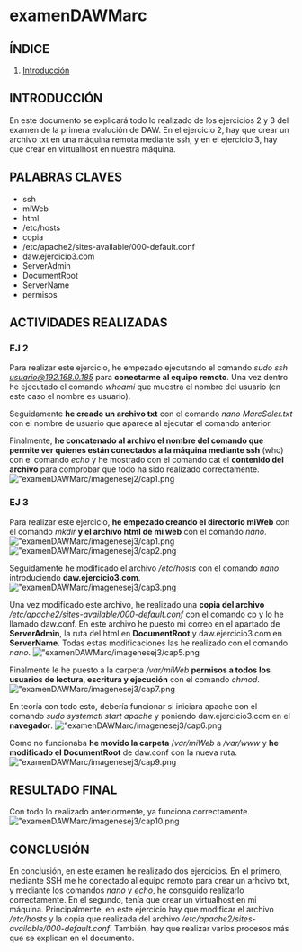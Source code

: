 # examenDAWMarc

## ÍNDICE
1. [Introducción]()

## INTRODUCCIÓN
En este documento se explicará todo lo realizado de los ejercicios 2 y 3 del examen de la primera evalución de DAW. En el ejercicio 2, hay que crear un archivo txt en una máquina remota mediante ssh, y en el ejercicio 3, hay que crear en virtualhost en nuestra máquina.

## PALABRAS CLAVES
* ssh
* miWeb
* html
* /etc/hosts
* copia
* /etc/apache2/sites-available/000-default.conf
* daw.ejercicio3.com
* ServerAdmin
* DocumentRoot
* ServerName
* permisos

## ACTIVIDADES REALIZADAS
### EJ 2
Para realizar este ejercicio, he empezado ejecutando el comando *sudo ssh usuario@192.168.0.185* para **conectarme al equipo remoto**. Una vez dentro he ejecutado el comando *whoami* que muestra el nombre del usuario (en este caso el nombre es usuario).

Seguidamente **he creado un archivo txt** con el comando *nano MarcSoler.txt* con el nombre de usuario que aparece al ejecutar el comando anterior.

Finalmente, **he concatenado al archivo el nombre del comando que permite ver quienes están conectados a la máquina mediante ssh** (who) con el comando *echo* y he mostrado con el comando cat el **contenido del archivo** para comprobar que todo ha sido realizado correctamente.
!["examenDAWMarc/imagenesej2/cap1.png](https://raw.githubusercontent.com/Suli427/examenDAWMarc/refs/heads/main/imagenesej2/cap1.png)

### EJ 3
Para realizar este ejercicio, **he empezado creando el directorio miWeb** con el comando *mkdir* **y el archivo html de mi web** con el comando *nano*.
!["examenDAWMarc/imagenesej3/cap1.png](https://raw.githubusercontent.com/Suli427/examenDAWMarc/refs/heads/main/imagenesej3/cap1.png)
!["examenDAWMarc/imagenesej3/cap2.png](https://raw.githubusercontent.com/Suli427/examenDAWMarc/refs/heads/main/imagenesej3/cap2.png)

Seguidamente he modificado el archivo */etc/hosts* con el comando *nano* introduciendo **daw.ejercicio3.com**.
!["examenDAWMarc/imagenesej3/cap3.png](https://raw.githubusercontent.com/Suli427/examenDAWMarc/refs/heads/main/imagenesej3/cap3.png)

Una vez modificado este archivo, he realizado una **copia del archivo** */etc/apache2/sites-available/000-default.conf* con el comando cp y lo he llamado daw.conf. En este archivo he puesto mi correo en el apartado de **ServerAdmin**, la ruta del html en **DocumentRoot** y daw.ejercicio3.com en **ServerName**. Todas estas modificaciones las he realizado con el comando *nano*.
!["examenDAWMarc/imagenesej3/cap5.png](https://raw.githubusercontent.com/Suli427/examenDAWMarc/refs/heads/main/imagenesej3/cap5.png)

Finalmente le he puesto a la carpeta */var/miWeb* **permisos a todos los usuarios de lectura, escritura y ejecución** con el comando *chmod*.
!["examenDAWMarc/imagenesej3/cap7.png](https://raw.githubusercontent.com/Suli427/examenDAWMarc/refs/heads/main/imagenesej3/cap7.png)

En teoría con todo esto, debería funcionar si iniciara apache con el comando *sudo systemctl start apache* y poniendo daw.ejercicio3.com en el **navegador**.
!["examenDAWMarc/imagenesej3/cap6.png](https://raw.githubusercontent.com/Suli427/examenDAWMarc/refs/heads/main/imagenesej3/cap6.png)

Como no funcionaba **he movido la carpeta** /*var/miWeb* a */var/www* y **he modificado el DocumentRoot** de daw.conf con la nueva ruta.
!["examenDAWMarc/imagenesej3/cap9.png](https://raw.githubusercontent.com/Suli427/examenDAWMarc/refs/heads/main/imagenesej3/cap9.png)

## RESULTADO FINAL
Con todo lo realizado anteriormente, ya funciona correctamente.
!["examenDAWMarc/imagenesej3/cap10.png](https://raw.githubusercontent.com/Suli427/examenDAWMarc/refs/heads/main/imagenesej3/cap10.png)

## CONCLUSIÓN
En conclusión, en este examen he realizado dos ejercicios. En el primero, mediante SSH me he conectado al equipo remoto para crear un arhcivo txt, y mediante los comandos *nano* y *echo*, he consguido realizarlo correctamente. En el segundo, tenía que crear un virtualhost en mi máquina. Principalmente, en este ejercicio hay que modificar el archivo */etc/hosts* y la copia que realizada del archivo */etc/apache2/sites-available/000-default.conf*. También, hay que realizar varios procesos más que se explican en el documento.
